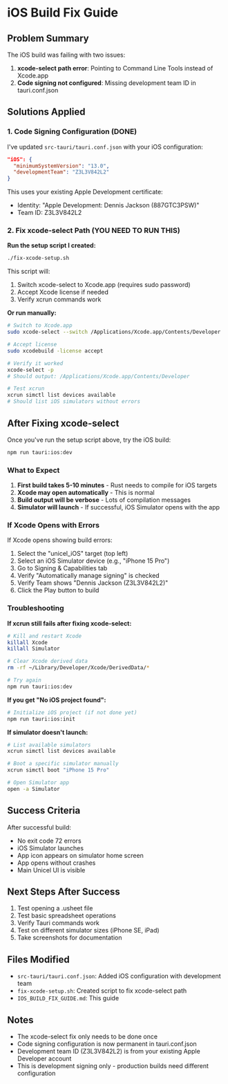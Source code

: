 # iOS Build Fix Guide

## Problem Summary

The iOS build was failing with two issues:
1. **xcode-select path error**: Pointing to Command Line Tools instead of Xcode.app
2. **Code signing not configured**: Missing development team ID in tauri.conf.json

## Solutions Applied

### 1. Code Signing Configuration (DONE)

I've updated `src-tauri/tauri.conf.json` with your iOS configuration:

```json
"iOS": {
  "minimumSystemVersion": "13.0",
  "developmentTeam": "Z3L3V842L2"
}
```

This uses your existing Apple Development certificate:
- Identity: "Apple Development: Dennis Jackson (887GTC3PSW)"
- Team ID: Z3L3V842L2

### 2. Fix xcode-select Path (YOU NEED TO RUN THIS)

**Run the setup script I created:**

```bash
./fix-xcode-setup.sh
```

This script will:
1. Switch xcode-select to Xcode.app (requires sudo password)
2. Accept Xcode license if needed
3. Verify xcrun commands work

**Or run manually:**

```bash
# Switch to Xcode.app
sudo xcode-select --switch /Applications/Xcode.app/Contents/Developer

# Accept license
sudo xcodebuild -license accept

# Verify it worked
xcode-select -p
# Should output: /Applications/Xcode.app/Contents/Developer

# Test xcrun
xcrun simctl list devices available
# Should list iOS simulators without errors
```

## After Fixing xcode-select

Once you've run the setup script above, try the iOS build:

```bash
npm run tauri:ios:dev
```

### What to Expect

1. **First build takes 5-10 minutes** - Rust needs to compile for iOS targets
2. **Xcode may open automatically** - This is normal
3. **Build output will be verbose** - Lots of compilation messages
4. **Simulator will launch** - If successful, iOS Simulator opens with the app

### If Xcode Opens with Errors

If Xcode opens showing build errors:

1. Select the "unicel_iOS" target (top left)
2. Select an iOS Simulator device (e.g., "iPhone 15 Pro")
3. Go to Signing & Capabilities tab
4. Verify "Automatically manage signing" is checked
5. Verify Team shows "Dennis Jackson (Z3L3V842L2)"
6. Click the Play button to build

### Troubleshooting

**If xcrun still fails after fixing xcode-select:**
```bash
# Kill and restart Xcode
killall Xcode
killall Simulator

# Clear Xcode derived data
rm -rf ~/Library/Developer/Xcode/DerivedData/*

# Try again
npm run tauri:ios:dev
```

**If you get "No iOS project found":**
```bash
# Initialize iOS project (if not done yet)
npm run tauri:ios:init
```

**If simulator doesn't launch:**
```bash
# List available simulators
xcrun simctl list devices available

# Boot a specific simulator manually
xcrun simctl boot "iPhone 15 Pro"

# Open Simulator app
open -a Simulator
```

## Success Criteria

After successful build:
- No exit code 72 errors
- iOS Simulator launches
- App icon appears on simulator home screen
- App opens without crashes
- Main Unicel UI is visible

## Next Steps After Success

1. Test opening a .usheet file
2. Test basic spreadsheet operations
3. Verify Tauri commands work
4. Test on different simulator sizes (iPhone SE, iPad)
5. Take screenshots for documentation

## Files Modified

- `src-tauri/tauri.conf.json`: Added iOS configuration with development team
- `fix-xcode-setup.sh`: Created script to fix xcode-select path
- `IOS_BUILD_FIX_GUIDE.md`: This guide

## Notes

- The xcode-select fix only needs to be done once
- Code signing configuration is now permanent in tauri.conf.json
- Development team ID (Z3L3V842L2) is from your existing Apple Developer account
- This is development signing only - production builds need different configuration
